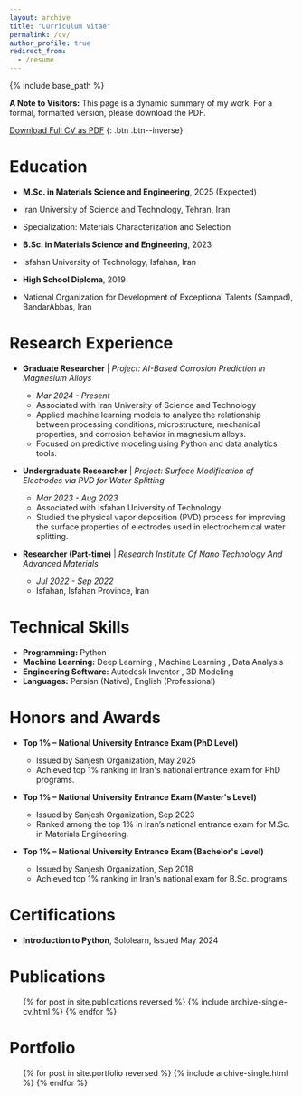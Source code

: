 ```yaml
---
layout: archive
title: "Curriculum Vitae"
permalink: /cv/
author_profile: true
redirect_from:
  - /resume
---
```


{% include base_path %}

**A Note to Visitors:** This page is a dynamic summary of my work. For a formal, formatted version, please download the PDF.

[Download Full CV as PDF](/files/Amirhossein_Lotfi_CV.pdf)
{: .btn .btn--inverse}

Education
======
* **M.Sc. in Materials Science and Engineering**, 2025 (Expected)
 * Iran University of Science and Technology, Tehran, Iran
 * Specialization: Materials Characterization and Selection
   
* **B.Sc. in Materials Science and Engineering**, 2023
 * Isfahan University of Technology, Isfahan, Iran

* **High School Diploma**, 2019
 * National Organization for Development of Exceptional Talents (Sampad), BandarAbbas, Iran

Research Experience
======
* **Graduate Researcher** | *Project: AI-Based Corrosion Prediction in Magnesium Alloys* 
    * *Mar 2024 - Present*
    * Associated with Iran University of Science and Technology 
    * Applied machine learning models to analyze the relationship between processing conditions, microstructure, mechanical properties, and corrosion behavior in magnesium alloys.
    * Focused on predictive modeling using Python and data analytics tools.
      
* **Undergraduate Researcher** | *Project: Surface Modification of Electrodes via PVD for Water Splitting*
    * *Mar 2023 - Aug 2023* 
    * Associated with Isfahan University of Technology 
    * Studied the physical vapor deposition (PVD) process for improving the surface properties of electrodes used in electrochemical water splitting.
      
* **Researcher (Part-time)** | *Research Institute Of Nano Technology And Advanced Materials* 
    * *Jul 2022 - Sep 2022* 
    * Isfahan, Isfahan Province, Iran 
  
Technical Skills
======
* **Programming:** Python
* **Machine Learning:** Deep Learning , Machine Learning , Data Analysis
* **Engineering Software:** Autodesk Inventor , 3D Modeling
* **Languages:** Persian (Native), English (Professional)

Honors and Awards
======
* **Top 1% – National University Entrance Exam (PhD Level)**
    * Issued by Sanjesh Organization, May 2025
    * Achieved top 1% ranking in Iran's national entrance exam for PhD programs.
      
* **Top 1% – National University Entrance Exam (Master's Level)**
    * Issued by Sanjesh Organization, Sep 2023 
    * Ranked among the top 1% in Iran’s national entrance exam for M.Sc. in Materials Engineering.

* **Top 1% – National University Entrance Exam (Bachelor's Level)** 
    * Issued by Sanjesh Organization, Sep 2018 
    * Achieved top 1% ranking in Iran's national exam for B.Sc. programs.

Certifications
======
* **Introduction to Python**, Sololearn, Issued May 2024

Publications
======
  <ul>{% for post in site.publications reversed %}
    {% include archive-single-cv.html %}
  {% endfor %}</ul>

Portfolio
======
  <ul>{% for post in site.portfolio reversed %}
    {% include archive-single.html %}
  {% endfor %}</ul>
